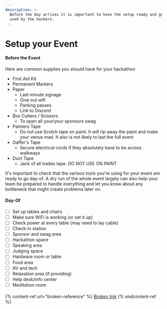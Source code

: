 ```yaml
---
description: >-
  Before the day arrives it is important to have the setup ready and good to be
  used by the hackers.
---
```


# Setup your Event

#### Before the Event

Here are common supplies you should have for your hackathon

* First Aid Kit&#x20;
* Permanent Markers&#x20;
* Paper&#x20;
  * Last minute signage&#x20;
  * Give out wifi&#x20;
  * Parking passes&#x20;
  * Link to Discord&#x20;
* Box Cutters / Scissors&#x20;
  * To open all your/your sponsors swag&#x20;
* Painters Tape&#x20;
  * Do not use Scotch tape on paint. It will rip away the paint and make your venue mad. It also is not likely to last the full event&#x20;
* Gaffer's Tape&#x20;
  * Secure electrical cords if they absolutely have to be across walkways&#x20;
* Duct Tape&#x20;
  * Jack of all trades tape. DO NOT USE ON PAINT

It's important to check that the various tools you're using for your event are ready to go day-of. A dry run of the whole event largely can also help your team be prepared to handle everything and let you know about any bottleneck that might create problems later on.

#### Day-Of

* [ ] Set up tables and chairs
* [ ] Make sure WiFi is working (or set it up)
* [ ] Check power at every table (may need to lay cable)
* [ ] Check-in station
* [ ] Sponsor and swag area
* [ ] Hackathon space
* [ ] Speaking area
* [ ] Judging space
* [ ] Hardware room or table&#x20;
* [ ] Food area
* [ ] AV and tech
* [ ] Relaxation area (if providing)
* [ ] Help desk/info center
* [ ] Meditation room

#### &#x20;

{% content-ref url="broken-reference" %}
[Broken link](broken-reference)
{% endcontent-ref %}

##
